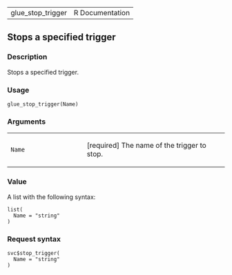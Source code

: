 <table style="width: 100%;">
<tbody>
<tr class="odd">
<td>glue_stop_trigger</td>
<td style="text-align: right;">R Documentation</td>
</tr>
</tbody>
</table>

## Stops a specified trigger

### Description

Stops a specified trigger.

### Usage

    glue_stop_trigger(Name)

### Arguments

<table>
<colgroup>
<col style="width: 35%" />
<col style="width: 65%" />
</colgroup>
<tbody>
<tr class="odd">
<td><code id="glue_stop_trigger_:_Name">Name</code></td>
<td><p>[required] The name of the trigger to stop.</p></td>
</tr>
</tbody>
</table>

### Value

A list with the following syntax:

    list(
      Name = "string"
    )

### Request syntax

    svc$stop_trigger(
      Name = "string"
    )
